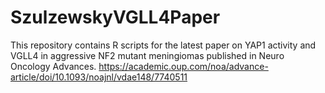 # SzulzewskyVGLL4Paper
This repository contains R scripts for the latest paper on YAP1 activity and VGLL4 in aggressive NF2 mutant meningiomas published in Neuro Oncology Advances. https://academic.oup.com/noa/advance-article/doi/10.1093/noajnl/vdae148/7740511

